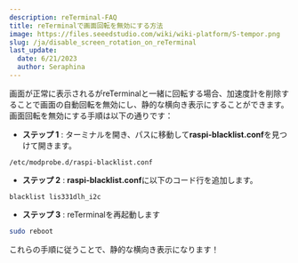 ```yaml
---
description: reTerminal-FAQ
title: reTerminalで画面回転を無効にする方法
image: https://files.seeedstudio.com/wiki/wiki-platform/S-tempor.png
slug: /ja/disable_screen_rotation_on_reTerminal
last_update:
  date: 6/21/2023
  author: Seraphina
---
```


画面が正常に表示されるがreTerminalと一緒に回転する場合、加速度計を削除することで画面の自動回転を無効にし、静的な横向き表示にすることができます。<br/>
画面回転を無効にする手順は以下の通りです：

- **ステップ 1** : ターミナルを開き、パスに移動して**raspi-blacklist.conf**を見つけて開きます。

```
/etc/modprobe.d/raspi-blacklist.conf 
```

- **ステップ 2** : **raspi-blacklist.conf**に以下のコード行を追加します。

```
blacklist lis331dlh_i2c
```

- **ステップ 3** : reTerminalを再起動します

```sh
sudo reboot
```

これらの手順に従うことで、静的な横向き表示になります！